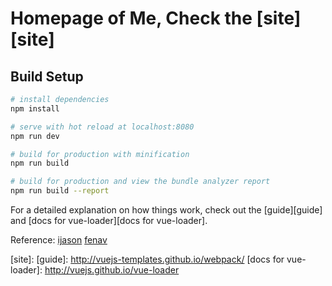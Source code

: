 # Homepage of Me, Check the [site][site]

## Build Setup

```bash
# install dependencies
npm install

# serve with hot reload at localhost:8080
npm run dev

# build for production with minification
npm run build

# build for production and view the bundle analyzer report
npm run build --report
```

For a detailed explanation on how things work, check out the [guide][guide] and [docs for vue-loader][docs for vue-loader].

Reference:
[ijason][ijason]
[fenav][fenav]

[ijason]: https://ijason.cc/
[fenav]: http://fenav.com/jianli/

[site]:
[guide]: http://vuejs-templates.github.io/webpack/
[docs for vue-loader]: http://vuejs.github.io/vue-loader
